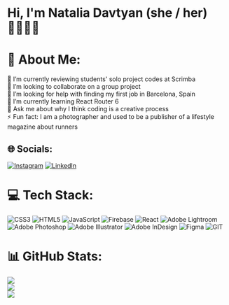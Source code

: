 # Hi, I'm Natalia Davtyan (she / her) 👩🏻‍💻✨

# 💫 About Me:
🔭 I’m currently reviewing students' solo project codes at Scrimba<br>👯 I’m looking to collaborate on a group project<br>🤝 I’m looking for help with finding my first job in Barcelona, Spain<br>🌱 I’m currently learning React Router 6<br>💬 Ask me about why I think coding is a creative process<br>⚡ Fun fact: I am a photographer and used to be a publisher of a lifestyle magazine about runners


## 🌐 Socials:
[![Instagram](https://img.shields.io/badge/Instagram-%23E4405F.svg?logo=Instagram&logoColor=white)](https://instagram.com/nataliadi) [![LinkedIn](https://img.shields.io/badge/LinkedIn-%230077B5.svg?logo=linkedin&logoColor=white)](https://linkedin.com/in/nataliadavtyan) 

# 💻 Tech Stack:
![CSS3](https://img.shields.io/badge/css3-%231572B6.svg?style=for-the-badge&logo=css3&logoColor=white) ![HTML5](https://img.shields.io/badge/html5-%23E34F26.svg?style=for-the-badge&logo=html5&logoColor=white) ![JavaScript](https://img.shields.io/badge/javascript-%23323330.svg?style=for-the-badge&logo=javascript&logoColor=%23F7DF1E) ![Firebase](https://img.shields.io/badge/firebase-%23039BE5.svg?style=for-the-badge&logo=firebase) ![React](https://img.shields.io/badge/react-%2320232a.svg?style=for-the-badge&logo=react&logoColor=%2361DAFB) ![Adobe Lightroom](https://img.shields.io/badge/Adobe%20Lightroom-31A8FF.svg?style=for-the-badge&logo=Adobe%20Lightroom&logoColor=white) ![Adobe Photoshop](https://img.shields.io/badge/adobephotoshop-%2331A8FF.svg?style=for-the-badge&logo=adobephotoshop&logoColor=white) ![Adobe Illustrator](https://img.shields.io/badge/adobeillustrator-%23FF9A00.svg?style=for-the-badge&logo=adobeillustrator&logoColor=white) ![Adobe InDesign](https://img.shields.io/badge/Adobe%20InDesign-49021F?style=for-the-badge&logo=adobeindesign&logoColor=white) 	![Figma](https://img.shields.io/badge/figma-%23F24E1E.svg?style=for-the-badge&logo=figma&logoColor=white) ![GIT](https://img.shields.io/badge/Git-fc6d26?style=for-the-badge&logo=git&logoColor=white)
# 📊 GitHub Stats:
![](https://github-readme-stats.vercel.app/api?username=nataliadavtyan&theme=tokyonight&hide_border=true&include_all_commits=false&count_private=false)<br/>
![](https://github-readme-streak-stats.herokuapp.com/?user=nataliadavtyan&theme=tokyonight&hide_border=true)<br/>
![](https://github-readme-stats.vercel.app/api/top-langs/?username=nataliadavtyan&theme=tokyonight&hide_border=true&include_all_commits=false&count_private=false&layout=compact)

<!-- Proudly created with GPRM ( https://gprm.itsvg.in ) -->
